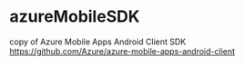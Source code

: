 # azureMobileSDK
copy of Azure Mobile Apps Android Client SDK https://github.com/Azure/azure-mobile-apps-android-client
